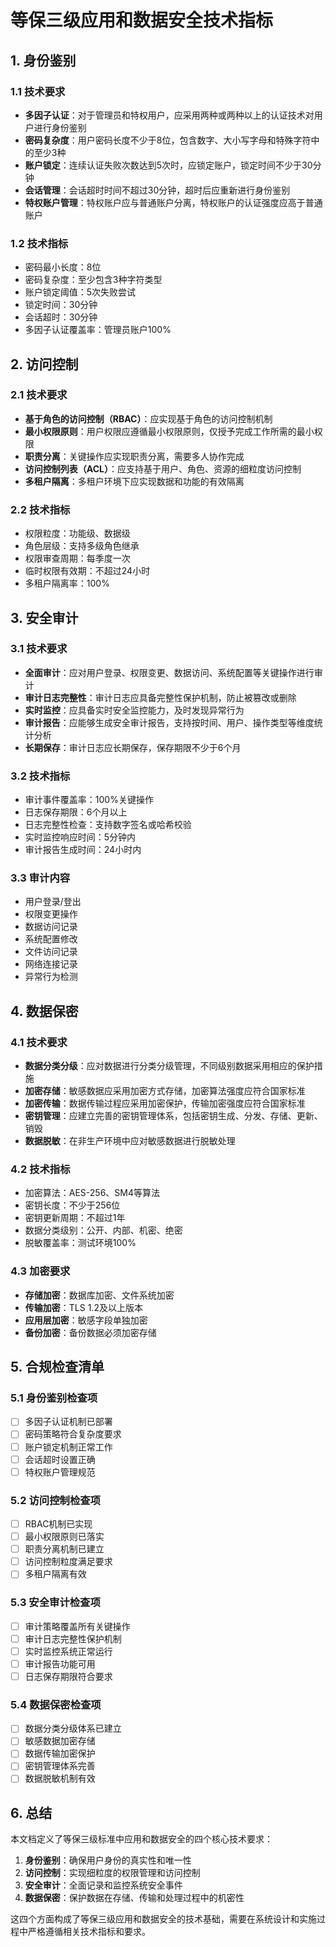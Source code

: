 # 等保三级应用和数据安全技术指标

## 1. 身份鉴别

### 1.1 技术要求
- **多因子认证**：对于管理员和特权用户，应采用两种或两种以上的认证技术对用户进行身份鉴别
- **密码复杂度**：用户密码长度不少于8位，包含数字、大小写字母和特殊字符中的至少3种
- **账户锁定**：连续认证失败次数达到5次时，应锁定账户，锁定时间不少于30分钟
- **会话管理**：会话超时时间不超过30分钟，超时后应重新进行身份鉴别
- **特权账户管理**：特权账户应与普通账户分离，特权账户的认证强度应高于普通账户

### 1.2 技术指标
- 密码最小长度：8位
- 密码复杂度：至少包含3种字符类型
- 账户锁定阈值：5次失败尝试
- 锁定时间：30分钟
- 会话超时：30分钟
- 多因子认证覆盖率：管理员账户100%

## 2. 访问控制

### 2.1 技术要求
- **基于角色的访问控制（RBAC）**：应实现基于角色的访问控制机制
- **最小权限原则**：用户权限应遵循最小权限原则，仅授予完成工作所需的最小权限
- **职责分离**：关键操作应实现职责分离，需要多人协作完成
- **访问控制列表（ACL）**：应支持基于用户、角色、资源的细粒度访问控制
- **多租户隔离**：多租户环境下应实现数据和功能的有效隔离

### 2.2 技术指标
- 权限粒度：功能级、数据级
- 角色层级：支持多级角色继承
- 权限审查周期：每季度一次
- 临时权限有效期：不超过24小时
- 多租户隔离率：100%

## 3. 安全审计

### 3.1 技术要求
- **全面审计**：应对用户登录、权限变更、数据访问、系统配置等关键操作进行审计
- **审计日志完整性**：审计日志应具备完整性保护机制，防止被篡改或删除
- **实时监控**：应具备实时安全监控能力，及时发现异常行为
- **审计报告**：应能够生成安全审计报告，支持按时间、用户、操作类型等维度统计分析
- **长期保存**：审计日志应长期保存，保存期限不少于6个月

### 3.2 技术指标
- 审计事件覆盖率：100%关键操作
- 日志保存期限：6个月以上
- 日志完整性检查：支持数字签名或哈希校验
- 实时监控响应时间：5分钟内
- 审计报告生成时间：24小时内

### 3.3 审计内容
- 用户登录/登出
- 权限变更操作
- 数据访问记录
- 系统配置修改
- 文件访问记录
- 网络连接记录
- 异常行为检测

## 4. 数据保密

### 4.1 技术要求
- **数据分类分级**：应对数据进行分类分级管理，不同级别数据采用相应的保护措施
- **加密存储**：敏感数据应采用加密方式存储，加密算法强度应符合国家标准
- **加密传输**：数据传输过程应采用加密保护，传输加密强度应符合国家标准
- **密钥管理**：应建立完善的密钥管理体系，包括密钥生成、分发、存储、更新、销毁
- **数据脱敏**：在非生产环境中应对敏感数据进行脱敏处理

### 4.2 技术指标
- 加密算法：AES-256、SM4等算法
- 密钥长度：不少于256位
- 密钥更新周期：不超过1年
- 数据分类级别：公开、内部、机密、绝密
- 脱敏覆盖率：测试环境100%

### 4.3 加密要求
- **存储加密**：数据库加密、文件系统加密
- **传输加密**：TLS 1.2及以上版本
- **应用层加密**：敏感字段单独加密
- **备份加密**：备份数据必须加密存储

## 5. 合规检查清单

### 5.1 身份鉴别检查项
- [ ] 多因子认证机制已部署
- [ ] 密码策略符合复杂度要求
- [ ] 账户锁定机制正常工作
- [ ] 会话超时设置正确
- [ ] 特权账户管理规范

### 5.2 访问控制检查项
- [ ] RBAC机制已实现
- [ ] 最小权限原则已落实
- [ ] 职责分离机制已建立
- [ ] 访问控制粒度满足要求
- [ ] 多租户隔离有效

### 5.3 安全审计检查项
- [ ] 审计策略覆盖所有关键操作
- [ ] 审计日志完整性保护机制
- [ ] 实时监控系统正常运行
- [ ] 审计报告功能可用
- [ ] 日志保存期限符合要求

### 5.4 数据保密检查项
- [ ] 数据分类分级体系已建立
- [ ] 敏感数据加密存储
- [ ] 数据传输加密保护
- [ ] 密钥管理体系完善
- [ ] 数据脱敏机制有效

## 6. 总结

本文档定义了等保三级标准中应用和数据安全的四个核心技术要求：

1. **身份鉴别**：确保用户身份的真实性和唯一性
2. **访问控制**：实现细粒度的权限管理和访问控制
3. **安全审计**：全面记录和监控系统安全事件
4. **数据保密**：保护数据在存储、传输和处理过程中的机密性

这四个方面构成了等保三级应用和数据安全的技术基础，需要在系统设计和实施过程中严格遵循相关技术指标和要求。